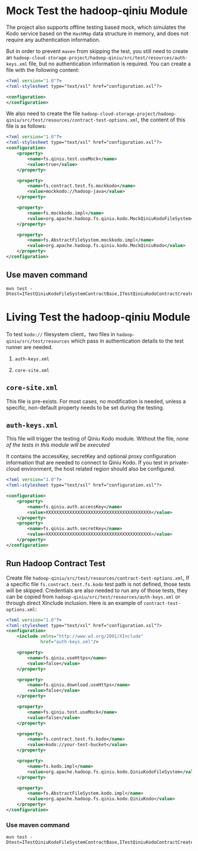 # Mock Test the hadoop-qiniu Module

The project also supports offline testing based mock, which simulates the Kodo service based on the `HashMap` data
structure in memory, and does not require any authentication information.

But in order to prevent `maven` from skipping the test, you still need to create
an `hadoop-cloud-storage-project/hadoop-qiniu/src/test/resources/auth-keys.xml` file, but no
authentication information is required. You can create a file with the following content:

```xml
<?xml version="1.0"?>
<?xml-stylesheet type="text/xsl" href="configuration.xsl"?>

<configuration>
</configuration>
```

We also need to create the
file `hadoop-cloud-storage-project/hadoop-qiniu/src/test/resources/contract-test-options.xml`, the content of this file
is as follows:

```xml
<?xml version="1.0"?>
<?xml-stylesheet type="text/xsl" href="configuration.xsl"?>
<configuration>
    <property>
        <name>fs.qiniu.test.useMock</name>
        <value>true</value>
    </property>

    <property>
        <name>fs.contract.test.fs.mockkodo</name>
        <value>mockkodo://hadoop-java</value>
    </property>

    <property>
        <name>fs.mockkodo.impl</name>
        <value>org.apache.hadoop.fs.qiniu.kodo.MockQiniuKodoFileSystem</value>
    </property>

    <property>
        <name>fs.AbstractFileSystem.mockkodo.impl</name>
        <value>org.apache.hadoop.fs.qiniu.kodo.MockQiniuKodo</value>
    </property>
</configuration>
```

## Use maven command

```shell
mvn test -Dtest=ITestQiniuKodoFileSystemContractBase,ITestQiniuKodoContractCreate,ITestQiniuKodoContractDelete,ITestQiniuKodoContractDistCp,ITestQiniuKodoContractGetFileStatus,ITestQiniuKodoContractMkdir,ITestQiniuKodoContractOpen,ITestQiniuKodoContractRename,ITestQiniuKodoContractRootDir,ITestQiniuKodoContractSeek
```

# Living Test the hadoop-qiniu Module

To test `kodo://` filesystem client，two files in `hadoop-qiniu/src/test/resources` which pass in
authentication details to the test runner are needed.

1. `auth-keys.xml`

2. `core-site.xml`

## `core-site.xml`

This file is pre-exists. For most cases, no modification is needed, unless a specific, non-default property needs to be
set during the testing.

## `auth-keys.xml`

This file will trigger the testing of Qiniu Kodo module. Without the file,
*none of the tests in this module will be executed*

It contains the accessKey, secretKey and optional proxy configuration information that are needed to connect to Qiniu
Kodo. If you test in private-cloud environment, the host related region should also be configured.

```xml
<?xml version="1.0"?>
<?xml-stylesheet type="text/xsl" href="configuration.xsl"?>

<configuration>
    <property>
        <name>fs.qiniu.auth.accessKey</name>
        <value>XXXXXXXXXXXXXXXXXXXXXXXXXXXXXXXXXXXXXXXX</value>
    </property>
    <property>
        <name>fs.qiniu.auth.secretKey</name>
        <value>XXXXXXXXXXXXXXXXXXXXXXXXXXXXXXXXXXXXXXXX</value>
    </property>
</configuration>
```

## Run Hadoop Contract Test

Create file `hadoop-qiniu/src/test/resources/contract-test-options.xml`, If a
specific file `fs.contract.test.fs.kodo` test path is not defined, those tests will be skipped.
Credentials are also needed to run any of those tests, they can be copied
from `hadoop-qiniu/src/test/resources/auth-keys.xml` or through direct
XInclude inclusion. Here is an example of `contract-test-options.xml`:

```xml
<?xml version="1.0"?>
<?xml-stylesheet type="text/xsl" href="configuration.xsl"?>
<configuration>
    <include xmlns="http://www.w3.org/2001/XInclude"
             href="auth-keys.xml"/>

    <property>
        <name>fs.qiniu.useHttps</name>
        <value>false</value>
    </property>

    <property>
        <name>fs.qiniu.download.useHttps</name>
        <value>false</value>
    </property>

    <property>
        <name>fs.qiniu.test.useMock</name>
        <value>false</value>
    </property>

    <property>
        <name>fs.contract.test.fs.kodo</name>
        <value>kodo://your-test-bucket</value>
    </property>

    <property>
        <name>fs.kodo.impl</name>
        <value>org.apache.hadoop.fs.qiniu.kodo.QiniuKodoFileSystem</value>
    </property>

    <property>
        <name>fs.AbstractFileSystem.kodo.impl</name>
        <value>org.apache.hadoop.fs.qiniu.kodo.QiniuKodo</value>
    </property>
</configuration>
```

### Use maven command

```shell
mvn test -Dtest=ITestQiniuKodoFileSystemContractBase,ITestQiniuKodoContractCreate,ITestQiniuKodoContractDelete,ITestQiniuKodoContractDistCp,ITestQiniuKodoContractGetFileStatus,ITestQiniuKodoContractMkdir,ITestQiniuKodoContractOpen,ITestQiniuKodoContractRename,ITestQiniuKodoContractRootDir,ITestQiniuKodoContractSeek
```